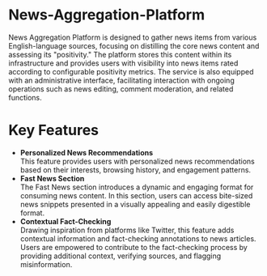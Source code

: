 # News-Aggregation-Platform
News Aggregation Platform is designed to gather news items from various English-language sources, focusing on distilling the core news content and assessing its "positivity." The platform stores this content within its infrastructure and provides users with visibility into news items rated according to configurable positivity metrics. The service is also equipped with an administrative interface, facilitating interaction with ongoing operations such as news editing, comment moderation, and related functions.

# Key Features
* **Personalized News Recommendations**  
This feature provides users with personalized news recommendations based on their interests, browsing history, and engagement patterns.
* **Fast News Section**  
The Fast News section introduces a dynamic and engaging format for consuming news content. In this section, users can access bite-sized news snippets presented in a visually appealing and easily digestible format.
* **Contextual Fact-Checking**  
Drawing inspiration from platforms like Twitter, this feature adds contextual information and fact-checking annotations to news articles. Users are empowered to contribute to the fact-checking process by providing additional context, verifying sources, and flagging misinformation.
